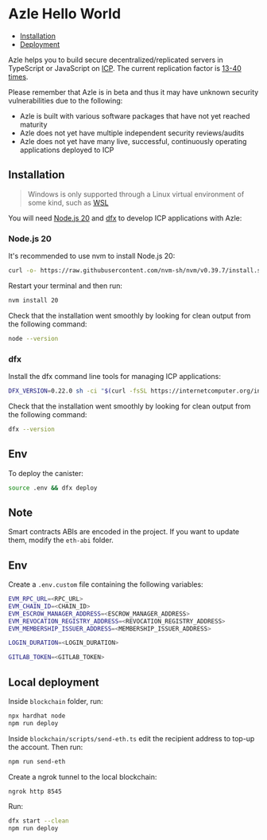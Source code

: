 # Azle Hello World

-   [Installation](#installation)
-   [Deployment](#deployment)

Azle helps you to build secure decentralized/replicated servers in TypeScript or JavaScript on [ICP](https://internetcomputer.org/). The current replication factor is [13-40 times](https://dashboard.internetcomputer.org/subnets).

Please remember that Azle is in beta and thus it may have unknown security vulnerabilities due to the following:

-   Azle is built with various software packages that have not yet reached maturity
-   Azle does not yet have multiple independent security reviews/audits
-   Azle does not yet have many live, successful, continuously operating applications deployed to ICP

## Installation

> Windows is only supported through a Linux virtual environment of some kind, such as [WSL](https://learn.microsoft.com/en-us/windows/wsl/install)

You will need [Node.js 20](#nodejs-20) and [dfx](#dfx) to develop ICP applications with Azle:

### Node.js 20

It's recommended to use nvm to install Node.js 20:

```bash
curl -o- https://raw.githubusercontent.com/nvm-sh/nvm/v0.39.7/install.sh | bash
```

Restart your terminal and then run:

```bash
nvm install 20
```

Check that the installation went smoothly by looking for clean output from the following command:

```bash
node --version
```

### dfx

Install the dfx command line tools for managing ICP applications:

```bash
DFX_VERSION=0.22.0 sh -ci "$(curl -fsSL https://internetcomputer.org/install.sh)"
```

Check that the installation went smoothly by looking for clean output from the following command:

```bash
dfx --version
```

## Env

To deploy the canister:

```bash
source .env && dfx deploy
```

## Note
Smart contracts ABIs are encoded in the project. If you want to update them, modify the `eth-abi` folder.

## Env
Create a `.env.custom` file containing the following variables:
```bash
EVM_RPC_URL=<RPC_URL>
EVM_CHAIN_ID=<CHAIN_ID>
EVM_ESCROW_MANAGER_ADDRESS=<ESCROW_MANAGER_ADDRESS>
EVM_REVOCATION_REGISTRY_ADDRESS=<REVOCATION_REGISTRY_ADDRESS>
EVM_MEMBERSHIP_ISSUER_ADDRESS=<MEMBERSHIP_ISSUER_ADDRESS>

LOGIN_DURATION=<LOGIN_DURATION>

GITLAB_TOKEN=<GITLAB_TOKEN>
```


## Local deployment
Inside `blockchain` folder, run:
```bash
npx hardhat node
npm run deploy
```

Inside `blockchain/scripts/send-eth.ts` edit the recipient address to top-up the account. Then run:
```bash
npm run send-eth 
```
Create a ngrok tunnel to the local blockchain:
```bash
ngrok http 8545
```
Run:
```bash
dfx start --clean
npm run deploy
```
